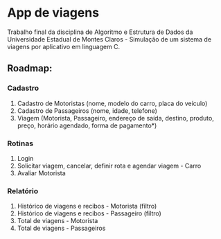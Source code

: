 # App de viagens
Trabalho final da disciplina de Algoritmo e Estrutura de Dados da Universidade Estadual de Montes Claros - Simulação de um sistema de viagens por aplicativo em linguagem C.

## Roadmap:
### Cadastro
1. Cadastro de Motoristas (nome, modelo do carro, placa do veículo)
2. Cadastro de Passageiros (nome, idade, telefone)
3. Viagem (Motorista, Passageiro, endereço de saída, destino, produto, preço, horário agendado, forma de pagamento*)

### Rotinas
1. Login 
2. Solicitar viagem, cancelar, definir rota e agendar viagem - Carro
3. Avaliar Motorista

### Relatório
1. Histórico de viagens e recibos - Motorista (filtro)
2. Histórico de viagens e recibos - Passageiro (filtro)
3. Total de viagens - Motorista
4. Total de viagens - Passageiros



